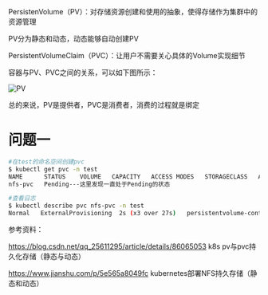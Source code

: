 PersistenVolume（PV）：对存储资源创建和使用的抽象，使得存储作为集群中的资源管理

PV分为静态和动态，动态能够自动创建PV

PersistentVolumeClaim（PVC）：让用户不需要关心具体的Volume实现细节

容器与PV、PVC之间的关系，可以如下图所示：

  ![PV](https://github.com/Lancger/opsfull/blob/master/images/pv01.png)

总的来说，PV是提供者，PVC是消费者，消费的过程就是绑定

# 问题一

```bash 
#在test的命名空间创建pvc
$ kubectl get pvc -n test
NAME      STATUS    VOLUME   CAPACITY   ACCESS MODES   STORAGECLASS   AGE
nfs-pvc   Pending---这里发现一直处于Pending的状态                                      nfs-storage    10s

#查看日志
$ kubectl describe pvc nfs-pvc -n test
Normal   ExternalProvisioning  2s (x3 over 27s)   persistentvolume-controller                                                              waiting for a volume to be created, either by external provisioner "nfs-client" or manually created by system administrator
```

参考资料：

https://blog.csdn.net/qq_25611295/article/details/86065053  k8s pv与pvc持久化存储（静态与动态）

https://www.jianshu.com/p/5e565a8049fc  kubernetes部署NFS持久存储（静态和动态）
